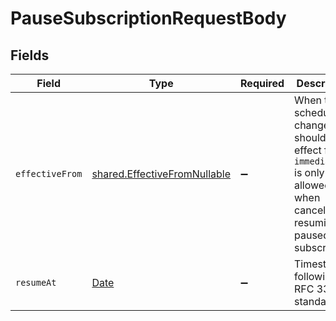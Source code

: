 # PauseSubscriptionRequestBody


## Fields

| Field                                                                                                                               | Type                                                                                                                                | Required                                                                                                                            | Description                                                                                                                         | Example                                                                                                                             |
| ----------------------------------------------------------------------------------------------------------------------------------- | ----------------------------------------------------------------------------------------------------------------------------------- | ----------------------------------------------------------------------------------------------------------------------------------- | ----------------------------------------------------------------------------------------------------------------------------------- | ----------------------------------------------------------------------------------------------------------------------------------- |
| `effectiveFrom`                                                                                                                     | [shared.EffectiveFromNullable](../../models/shared/effectivefromnullable.md)                                                        | :heavy_minus_sign:                                                                                                                  | When this scheduled change should take effect from. `immediately` is only allowed when canceling or resuming a paused subscription. |                                                                                                                                     |
| `resumeAt`                                                                                                                          | [Date](https://developer.mozilla.org/en-US/docs/Web/JavaScript/Reference/Global_Objects/Date)                                       | :heavy_minus_sign:                                                                                                                  | Timestamp following the RFC 3339 standard                                                                                           | 2019-10-12T07:20:50.52Z                                                                                                             |